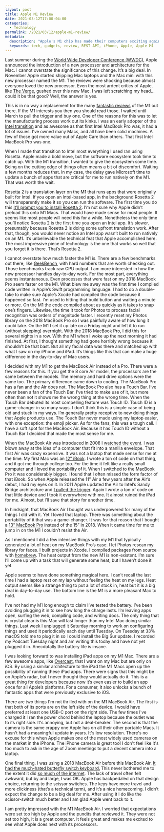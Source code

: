 ```yaml
---
layout: post
title: Apple M1 Review
date: 2021-03-12T17:00-04:00
categories:
  - Technology
permalink: /2021/03/12/apple-m1-review/
metadata:
  description: "Apple's M1 chip has made their computers exciting again."
  keywords: tech, gadgets, review, REST API, iPhone, Apple, Apple M1
---
```


Last summer during the [World Wide Developer Conference (WWDC)](https://developer.apple.com/wwdc20/), Apple announced the introduction of a new processor and architecture for the Mac. I cannot overstate the significance of this change. It’s a big deal. In November Apple started shipping Mac laptops and the Mac mini with this new processor named the M1. The reviews were shocking because almost everyone loved the new processor. Even the most ardent critics of Apple, like [The Verge](https://www.theverge.com/21569603/apple-macbook-air-m1-review-price-specs-features-arm-silicon), gushed over this new Mac. I was left scratching my head… could it be that good? Well, the answer is yes.

<!-- excerpt -->

This is in no way a replacement for the many [fantastic reviews](https://www.tomsguide.com/reviews/macbook-air-2020-m1) of the M1 out there. If the M1 interests you then you should read those. I waited until March to pull the trigger and buy one. One of the reasons for this was to let the manufacturing process work out its kinks. I was an early adopter of the [Intel transition](https://en.wikipedia.org/wiki/Mac_transition_to_Intel_processors) and as awesome as that first Intel MacBook Pro was, it had a lot of issues. I’ve owned many Macs, and all have been solid machines. A few of those got more value out of Apple Care than others. That first Intel MacBook Pro was one.

When I made that transition to Intel most everything I used ran using Rosetta. Apple made a bold move, but the software ecosystem took time to catch up. With the M1 transition, I wanted to give the ecosystem some time. Being on the cutting edge of things often means a bit of discomfort. Waiting a few months reduces that. In my case, the delay gave Microsoft time to update a bunch of apps that are critical for me to run natively on the M1. That was worth the wait.

Rosetta 2 is a translation layer on the M1 that runs apps that were originally built for Intel. If you open an Intel-based app, in the background Rosetta 2 will transparently make it so you can run the software. The first time you do this [it’ll prompt you to install Rosetta 2](https://support.apple.com/en-us/HT211861). I’m not sure why Apple didn’t preload this onto M1 Macs. That would have made sense for most people. It seems like most people will need this for a while. Nonetheless the only time you’ll notice Rosetta 2 is the first time you open an Intel app. It’s slower, presumably because Rosetta 2 is doing some upfront translation work. After that, though, you would never notice an Intel app wasn’t built to run natively on an M1. It’s unbelievable the technical feat that Apple accomplished here. The most impressive piece of technology is the one that works so well that you forget it is there. That’s Rosetta 2.

I cannot overstate how much faster the M1 is. There are a few benchmarks out there, like [GeekBench](https://browser.geekbench.com/mac-benchmarks), with hard numbers that are worth checking out. Those benchmarks track raw CPU output. I am more interested in how the new processor handles day-to-day work. For the most part, everything seems instantaneous. Even processes that were fast on my 2018 MacBook Pro seem faster on the M1. What blew me away was the first time I compiled code written in Apple’s Swift programming language. I had to do a double-take to make sure Apple’s Xcode had compiled the code because it happened so fast. I’m used to hitting that build button and waiting a minute or more. On the M1 the code compiled about as quickly as it takes to snap one’s fingers. Likewise, the time it took for Photos to process facial recognition was orders of magnitude faster. I recently reset my Photos library on the 2018 MacBook Pro so I was painfully aware of how long it could take. On the M1 I set it up late on a Friday night and left it to run (without sleeping) overnight. With the 2018 MacBook Pro, I did this for several nights in a row. With the M1 when I woke up the next morning it had finished. At first, I thought something had gone horribly wrong because it shouldn’t be that bast. But all my facial data was there and matched up with what I saw on my iPhone and iPad. It’s things like this that can make a huge difference in the day-to-day of Mac users.

I decided with my M1 to get the MacBook Air instead of a Pro. There were a few reasons for this. If you get the 8 core Air model, the processors are the same between the models. The memory and hard drive options were the same too. The primary difference came down to cooling. The MacBook Pro has a fan and the Air does not. The MacBook Pro also has a Touch Bar. I’ve never been a fan of the Touch Bar. I’ve tried to make use of it, but more often than not it shows me the wrong thing at the wrong time. When the Touch Bar debuted its most compelling feature was Touch ID. Touch ID is a game-changer in so many ways. I don’t think this is a simple case of being old and stuck in my ways. I’m generally pretty receptive to new doing things that Apple products use. The Touch Bar never made using my laptop easier, with one exception: the emoji picker. As for the fans, this was a tough call. I have a soft spot for the MacBook Air. Because it has Touch ID without a Touch Bar I decided that made the most sense for me.

When the MacBook Air was introduced in 2008 I [watched the event](https://www.youtube.com/watch?v=NGM4PXbUnBc). I was blown away at the idea of a computer that fit into a manilla envelope. That first Air was crazy expensive. It was not a laptop that made sense for me at the time. My first Mac was an [12” iBook](https://everymac.com/systems/apple/ibook/specs/ibook_g4_800_12.html). I wrote a ton of code on that thing, and it got me through college too. For the time it felt like a really small computer and I loved the portability of it. When I switched to the MacBook Pro it was considerably bigger. I found that I often missed the form factor of that iBook. So when Apple released the 11” Air a few years after the Air’s debut, I had my eyes on it. In 2011 Apple updated the Air to Intel’s Sandy Bridge architecture and [I pulled the trigger](https://everymac.com/systems/apple/macbook-air/specs/macbook-air-core-i5-1.6-11-mid-2011-specs.html). Again I wrote a ton of code on that little device and I took it everywhere with me. It almost ruined the iPad for me. Almost, but I’ll save that story for another time.

In hindsight, that MacBook Air I bought was underpowered for many of the things I did with it. Yet I loved that laptop. There was something about the portability of it that was a game-changer. It was for that reason that I bought a [13” MacBook Pro](https://everymac.com/systems/apple/macbook_pro/specs/macbook-pro-core-i5-2.3-13-mid-2018-true-tone-display-touch-bar-specs.html) instead of the 15” in 2018. When it came time for me to jump in on the M1 I couldn’t resist the Air.

As I mentioned I did a few intensive things with my M1 that typically generated a lot of heat on my MacBook Pro’s case. I let Photos rescan my library for faces. I built projects in Xcode. I compiled packages from source with [homebrew](https://brew.sh). The heat output from the new M1 is non-existent. I’m sure I’ll come up with a task that will generate some heat, but I haven’t done it yet.

Apple seems to have done something magical here. I can’t recall the last time I had a laptop rest on my lap without feeling the heat on my legs. Heat output seems like a strange thing to put a lot of stock in, heat but it is a big deal in day-to-day use. The bottom line is the M1 is a more pleasant Mac to hold.

I’ve not had my M1 long enough to claim I’ve tested the battery. I’ve been avoiding plugging it in to see how long the charge lasts. I’m leaving apps open, surfing the web, compiling code, and writing docs. The only thing that is crystal clear is this Mac will last longer than my Intel Mac doing similar things. Last week I unplugged it Saturday morning to work on configuring things and used it periodically each day until Tuesday. On Tuesday at 33% macOS told me to plug it in so I could install the Big Sur update. I recorded my Podcast Tuesday night and am writing this today and have not yet plugged it in. Anecdotally the battery life is insane.

I was looking forward to was installing iPad apps on my M1 Mac. There are a few awesome apps, like [Overcast](https://overcast.fm), that I want on my Mac but are only on iOS. By using a similar architecture to the iPad the M1 Macs open up the possibility of running these iPad apps. There were signs that this might be on Apple’s radar, but I never thought they would actually do it. This is a great thing for developers because now it’s even easier to build an app once for all Apple’s platforms. For a consumer, it also unlocks a bunch of fantastic apps that were previously exclusive to iOS.

There are two things I'm not thrilled with on the M1 MacBook Air. The first is that both of its ports are on the left side of the device. I would have preferred at least one USB-C port on the right side. The few times I've charged it I ran the power chord behind the laptop because the outlet was to its right side. It's annoying, but not a deal-breaker.  The second is that the camera is the same crappy one Apple has on all their other portable Macs. It hasn't had a meaningful update in years. It's low resolution. There's no excuse for this when Apple makes one of the most widely used cameras on the market in the iPhone. The iPhone camera is great too! I don't feel like it's too much to ask in the age of Zoom meetings to put a decent camera into a laptop.

One final thing, I was using a 2018 MacBook Air before this MacBook Air. [It had the much-hated butterfly switch keyboard.](https://www.macrumors.com/guide/butterfly-keyboard-vs-scissor-keyboard/) This never bothered me to the extent it did [so much of the internet](https://marco.org/2017/11/24/fixing-the-macbook-pro). The lack of travel often felt awkward, but by and large, I was OK. Apple has backpedaled on that design choice, returning to the scissor switches. The keys have more travel and more clickiness (that’s a technical term), and it’s a nice homecoming. I didn’t expect the change to be a big deal for me. After using it I do like the scissor-switch much better and I am glad Apple went back to it.

I am pretty impressed with the M1 MacBook Air. I worried that expectations were set too high by Apple and the pundits that reviewed it. They were not set too high, it is a great computer. It feels great and makes me excited to see what Apple does next with its processors.
